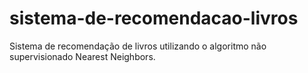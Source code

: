 # sistema-de-recomendacao-livros
Sistema de recomendação de livros utilizando o algoritmo não supervisionado Nearest Neighbors.
